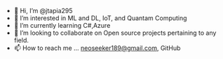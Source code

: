 - 👋 Hi, I’m @jtapia295
- 👀 I’m interested in ML and DL, IoT, and Quantam Computing
- 🌱 I’m currently learning C#,Azure 
- 💞️ I’m looking to collaborate on Open source projects pertaining to any field. 
- 📫 How to reach me ... neoseeker189@gmail.com, GitHub

<!---
jtapia295/jtapia295 is a ✨ special ✨ repository because its `README.md` (this file) appears on your GitHub profile.
You can click the Preview link to take a look at your changes.
--->
